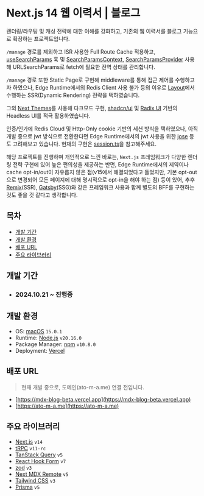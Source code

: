 # Next.js 14 웹 이력서 | 블로그
렌더링/라우팅 및 캐싱 전략에 대한 이해를 강화하고, 기존의 웹 이력서를 블로그 기능으로 확장하는 프로젝트입니다.

`/manage` 경로를 제외하고 ISR 사용한 Full Route Cache 적용하고, [useSearchParams](https://github.com/ato-m-a/mdx-blog/blob/main/common/hooks/useSearchParams.ts) 훅 및 [SearchParamsContext](https://github.com/ato-m-a/mdx-blog/blob/main/common/context/searchParams/index.ts), [SearchParamsProvider](https://github.com/ato-m-a/mdx-blog/blob/main/components/Providers/SearchParamsProvider.tsx) 사용해 URLSearchParams로 fetch에 필요한 전역 상태를 관리합니다.

`/manage` 경로 또한 Static Page로 구현해 middleware를 통해 접근 제어를 수행하고자 하였으나, Edge Runtime에서의 Redis Client 사용 불가 등의 이유로
[Layout](https://github.com/ato-m-a/mdx-blog/blob/main/app/manage/layout.tsx)에서 수행하는 SSR(Dynamic Rendering) 전략을 택하였습니다.

그외 [Next Themes](https://github.com/pacocoursey/next-themes)를 사용해 다크모드 구현, [shadcn/ui](https://github.com/shadcn-ui/ui) 및
[Radix UI](https://www.radix-ui.com) 기반의 Headless UI를 적극 활용하였습니다.

인증/인가에 Redis Cloud 및 Http-Only cookie 기반의 세션 방식을 택하였으나, 아직 개발 중으로 jwt 방식으로 전환한다면 Edge Runtime에서의 jwt 사용을 위한 [jose](https://github.com/panva/jose) 등도 고려해보고 있습니다. 현재의 구현은 [session.ts](https://github.com/ato-m-a/mdx-blog/blob/main/server/trpc/lib/session.ts)을 참고해주세요.

해당 프로젝트를 진행하며 개인적으로 느낀 바로는, `Next.js` 프레임워크가 다양한 렌더링 전략 구현에 있어 높은 편의성을 제공하는 반면, Edge Runtime에서의 제약이나
cache opt-in/out이 자유롭지 않은 점(v15에서 해결되었다고 들었지만, 기본 opt-out으로 변경되어 모든 페이지에 대해 명시적으로 opt-in을 해야 하는 점) 등이 있어,
추후 [Remix](https://github.com/remix-run/remix)(SSR), [Gatsby](https://github.com/gatsbyjs/gatsby)(SSG)와 같은 프레임워크 사용과 함께 별도의 BFF를 구현하는 것도 좋을 것 같다고 생각합니다.

## 목차
- [개발 기간](#개발-기간)
- [개발 환경](#개발-환경)
- [배포 URL](#배포-url)
- [주요 라이브러리](#주요-라이브러리)

## 개발 기간
- ### 2024.10.21 ~ 진행중

## 개발 환경
- OS: [macOS](https://www.apple.com/macos) `15.0.1`
- Runtime: [Node.js](https://github.com/nodejs/node) `v20.16.0`
- Package Manager: [npm](https://github.com/npm/cli) `v10.8.0`
- Deployment: [Vercel](https://vercel.com)

## 배포 URL
> 현재 개발 중으로, 도메인(ato-m-a.me) 연결 전입니다.
- [https://mdx-blog-beta.vercel.app](https://mdx-blog-beta.vercel.app)
- [https://ato-m-a.me](https://ato-m-a.me)

## 주요 라이브러리
- [Next.js](https://github.com/vercel/next.js) `v14`
- [tRPC](https://github.com/trpc/trpc) `v11-rc`
- [TanStack Query](https://github.com/TanStack/query) `v5`
- [React Hook Form](https://github.com/react-hook-form/react-hook-form) `v7`
- [zod](https://github.com/colinhacks/zod) `v3`
- [Next MDX Remote](https://github.com/hashicorp/next-mdx-remote) `v5`
- [Tailwind CSS](https://github.com/tailwindcss/tailwindcss) `v3`
- [Prisma](https://github.com/prisma/prisma) `v5`
